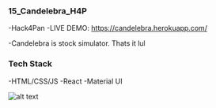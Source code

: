 ### 15_Candelebra_H4P
-Hack4Pan
-LIVE DEMO: https://candelebra.herokuapp.com/

-Candelebra is stock simulator. Thats it lul

### Tech Stack
-HTML/CSS/JS
-React
-Material UI

![alt text](https://github.com/[PatrickValera]/[15_Candelebra_H4P]/blob/[main]/frontent/src/public/screenshot.png?raw=true)
